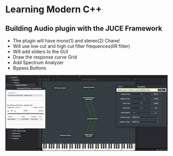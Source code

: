 # Learning Modern C++
## Building Audio plugin with the JUCE Framework 
 - The plugin will have mono(1) and stereo(2) Chanel 
 - Will use low cut and high cut filter frequences(IIR filter)
 - Will add sliders to the GUI
 - Draw the response curve Grid
 - Add Spectrum Analyzer
 - Bypass Buttons
 
 ![](Images/plugin.jpeg)
 
